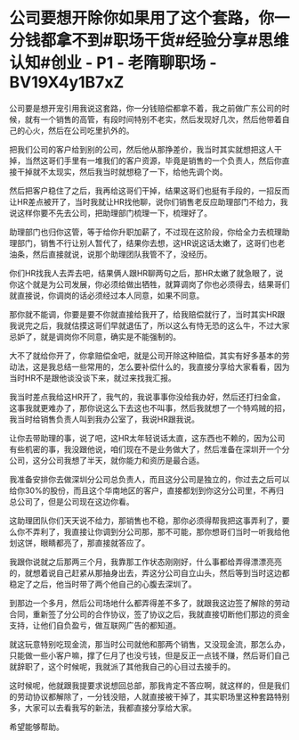 # 公司要想开除你如果用了这个套路，你一分钱都拿不到#职场干货#经验分享#思维认知#创业 - P1 - 老隋聊职场 - BV19X4y1B7xZ

公司要是想开宠引用我说这套路，你一分钱赔偿都拿不着，我之前做广东公司的时候，就有一个销售的高管，有段时间特别不老实，然后发现好几次，然后他带着自己的心火，然后在公司吃里扒外的。

把我们公司的客户给到别的公司，然后他从那挣差价，我当时其实就想把这人干掉，当然这哥们手里有一堆我们的客户资源，毕竟是销售的一个负责人，然后你直接干掉就不太现实，然后我当时就想稳了一下，给他先调个岗。

然后把客户稳住了之后，我再给这哥们干掉，结果这哥们也挺有手段的，一招反而让HR差点被开了，当时我就让HR找他聊，说你们销售老反应助理部门不给力，我说这样你要不先去公司，把助理部门梳理一下，梳理好了。

助理部门也归你这管，等于给你升职加薪了，不过现在这阶段，你给全力去梳理助理部门，销售不行让别人暂代了，结果你去想，这HR说这话太嫩了，这哥们也老油条，然后直接就说，说那个助理团队我管不了，没经历。

你们HR找我人去弄去吧，结果俩人跟HR聊两句之后，那HR太嫩了就急眼了，说你这个就是为公司发展，你必须给做出牺牲，就算调岗了你也必须得去，结果哥们就直接说，你调岗的话必须经过本人同意，如果不同意。

那你就不能调，你要是要不你就直接给我开了，给我赔偿就行了，当时其实HR跟我说完之后，我就估摸这哥们早就退伍了，所以这么有恃无恐的这么牛，不过大家忌妒了，就是调岗你不同意，确实是不能强制的。

大不了就给你开了，你拿赔偿金吧，就是公司开除这种赔偿，其实有好多基本的劳动法，这是我总结一些常用的，怎么要补偿什么的，我直接分享给大家看看，因为当时HR不是跟他谈没谈下来，就过来找我汇报。

我当时差点我给这HR开了，我气的，我说事事你没给我办好，然后还打扫金盒，这事我就更难办了，那你说这么下去这也不叫事，然后我就想了一个特鸡贼的招，我当时给销售负责人叫到我办公室了，我说HR跟我说。

让你去带助理的事，说了吧，这HR太年轻说话太直，这东西也不赖的，因为公司有些机密的事，我没跟他说，咱们现在不是业务做大了，然后准备在深圳开一个分公司，这分公司我想了半天，就你能力和资历是最合适。

我准备安排你去做深圳分公司总负责人，而且这分公司是独立的，你过去之后可以给你30%的股份，而且这个华南地区的客户，直接都划到你这分公司里，不再归总公司了，但是公司现在这边你看。

这助理团队你们天天说不给力，那销售也不稳，那你必须得帮我把这事弄利了，要么你不弄利了，我直接让你调到分公司那，那不可能，那你想哥们当时一听我给他划这饼，眼睛都亮了，那直接就答应了。

我跟你说就之后那两三个月，我靠那工作状态刚刚好，什么事都给弄得漂漂亮亮的，就想着说自己赶紧从那抽身出去，弄这分公司自立山头，然后等到当时这边都稳定了之后，他当时带了两个他自己的心腹去深圳了。

到那边一个多月，然后公司场地什么都弄得差不多了，就跟我这边签了解除的劳动合同，重新签了分公司的合作协议，签了协议之后，我就直接切断他们那边的资金支持，让他们自负盈亏，做互联网广告的都知道。

就这玩意特别吃现金流，那当时公司就他和那两个销售，又没现金流，那怎么办，只能做一些小客户嘛，撑了仨月了也没亏钱，但是反正一点钱不赚，然后哥们自己就辞职了，这个时候呢，我就派了其他我自己的心目过去接手的。

这时候呢，他就跟我提要求说想回总部，那我肯定不答应啊，就这样的，但是我们的劳动协议都解除了，一分钱没赔，人就直接被干掉了，其实职场里这种套路特别多，大家可以去看我写的新法，我都直接分享给大家。

希望能够帮助。
